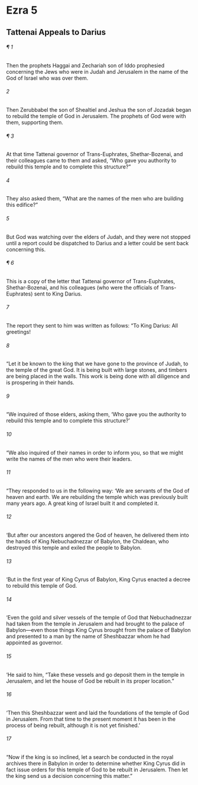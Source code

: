 # Ezra 5
## Tattenai Appeals to Darius
###### ¶ 1
Then the prophets Haggai and Zechariah son of Iddo prophesied concerning the Jews who were in Judah and Jerusalem in the name of the God of Israel who was over them.
###### 2
Then Zerubbabel the son of Shealtiel and Jeshua the son of Jozadak began to rebuild the temple of God in Jerusalem. The prophets of God were with them, supporting them.
###### ¶ 3
At that time Tattenai governor of Trans-Euphrates, Shethar-Bozenai, and their colleagues came to them and asked, “Who gave you authority to rebuild this temple and to complete this structure?”
###### 4
They also asked them, “What are the names of the men who are building this edifice?”
###### 5
But God was watching over the elders of Judah, and they were not stopped until a report could be dispatched to Darius and a letter could be sent back concerning this.
###### ¶ 6
This is a copy of the letter that Tattenai governor of Trans-Euphrates, Shethar-Bozenai, and his colleagues (who were the officials of Trans-Euphrates) sent to King Darius.
###### 7
The report they sent to him was written as follows:
“To King Darius: All greetings!
###### 8
“Let it be known to the king that we have gone to the province of Judah, to the temple of the great God. It is being built with large stones, and timbers are being placed in the walls. This work is being done with all diligence and is prospering in their hands.
###### 9
“We inquired of those elders, asking them, ‘Who gave you the authority to rebuild this temple and to complete this structure?’
###### 10
“We also inquired of their names in order to inform you, so that we might write the names of the men who were their leaders.
###### 11
“They responded to us in the following way: ‘We are servants of the God of heaven and earth. We are rebuilding the temple which was previously built many years ago. A great king of Israel built it and completed it.
###### 12
‘But after our ancestors angered the God of heaven, he delivered them into the hands of King Nebuchadnezzar of Babylon, the Chaldean, who destroyed this temple and exiled the people to Babylon.
###### 13
‘But in the first year of King Cyrus of Babylon, King Cyrus enacted a decree to rebuild this temple of God.
###### 14
‘Even the gold and silver vessels of the temple of God that Nebuchadnezzar had taken from the temple in Jerusalem and had brought to the palace of Babylon—even those things King Cyrus brought from the palace of Babylon and presented to a man by the name of Sheshbazzar whom he had appointed as governor.
###### 15
‘He said to him, “Take these vessels and go deposit them in the temple in Jerusalem, and let the house of God be rebuilt in its proper location.”
###### 16
‘Then this Sheshbazzar went and laid the foundations of the temple of God in Jerusalem. From that time to the present moment it has been in the process of being rebuilt, although it is not yet finished.’
###### 17
“Now if the king is so inclined, let a search be conducted in the royal archives there in Babylon in order to determine whether King Cyrus did in fact issue orders for this temple of God to be rebuilt in Jerusalem. Then let the king send us a decision concerning this matter.”
